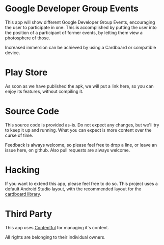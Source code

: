 Google Developer Group Events
=============================

This app will show different Google Developer Group Events, encouraging the
user to participate in one. This is accomplished by putting the user
into the position of a participant of former events, by letting them view
a photosphere of those.

Increased immersion can be achieved by using a Cardboard or compatible device.


Play Store
==========

As soon as we have published the apk, we will put a link here, so you can enjoy
its features, without compiling it.



Source Code
===========

This source code is provided as-is. Do not expect any changes, but we'll try
to keep it up and running. What you can expect is more content over the curse
of time.

Feedback is always welcome, so please feel free to drop a line, or leave an
issue here, on github. Also pull requests are always welcome.


Hacking
=======

If you want to extend this app, please feel free to do so. This project uses a default
Android Studio layout, with the recommended layout for the
[cardboard library](https://vr.google.com/cardboard/).


Third Party
===========

This app uses [Contentful](http://www.contentful.com) for managing it's content.

All rights are belonging to their individual owners.
